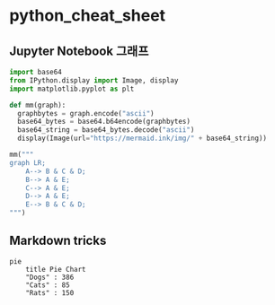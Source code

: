 # python_cheat_sheet





## Jupyter Notebook 그래프

```python
import base64
from IPython.display import Image, display
import matplotlib.pyplot as plt

def mm(graph):
  graphbytes = graph.encode("ascii")
  base64_bytes = base64.b64encode(graphbytes)
  base64_string = base64_bytes.decode("ascii")
  display(Image(url="https://mermaid.ink/img/" + base64_string))

mm("""
graph LR;
    A--> B & C & D;
    B--> A & E;
    C--> A & E;
    D--> A & E;
    E--> B & C & D;
""")
```



## Markdown tricks

```mermaid
pie
    title Pie Chart
    "Dogs" : 386
    "Cats" : 85
    "Rats" : 150 
```
